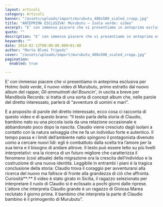 ```yaml
---
layout: articoli
category: Articoli
banner: "/assets/uploads/import/murubutu_480x500_scaled_cropp.jpg"
title: "ANTEPRIMA ESCLUSIVA! Murubutu – Isola verde: video"
excerpt: "E’ con immenso piacere che vi presentiamo in anteprima esclusiva per Hotmc Isola verde, il nuovo video di Murubutu, primo estratto dal nuovo album del rapper, Gli ammutinati del Bouncin’, in uscita a breve per Mandibola Records: si tratta di una sorta di concept album che, nelle parole del diretto interessato, parlerà di “avventure di uomini [&hellip"
quote: ""
description: "E’ con immenso piacere che vi presentiamo in anteprima esclusiva per Hotmc Isola verde, il nuovo video di Murubutu, primo estratto dal nuovo album del rapper, Gli ammutinati del Bouncin’, in uscita a breve per Mandibola Records: si tratta di una sorta di concept album che, nelle parole del diretto interessato, parlerà di “avventure di uomini [&hellip"
keywords: ""
date: 2014-02-12T00:00:00.000+01:00
author: "Marta Blumi Tripodi"
cover: "/assets/uploads/import/murubutu_480x500_scaled_cropp.jpg"
pagination:
  enabled: true

---
```


[](https://hotmc.com/forza-nuova-bologna-accusa-il-rappercantastorie-murubutu/murubutu%5F480x500%5Fscaled%5Fcropp/)

E’ con immenso piacere che vi presentiamo in anteprima esclusiva per Hotmc _Isola verde_, il nuovo video di Murubutu, primo estratto dal nuovo album del rapper, _Gli ammutinati del Bouncin’_, in uscita a breve per Mandibola Records: si tratta di una sorta di concept album che, nelle parole del diretto interessato, parlerà di “avventure di uomini e mari”.

E a proposito di parole del diretto interessato, ecco cosa ci racconta di questo video e di questo brano: “Il testo parla della storia di Claudio, bambino nato su una piccola isola da una relazione occasionale e abbandonato poco dopo la nascita. Claudio viene cresciuto dagli isolani a contatto con la natura selvaggia che ne fa un individuo forte e autentico. Il tempo passa e i limiti dell’ambiente natio spingono il protagonista divenuto uomo a cercare nuovi lidi: egli è combattuto dalla scelta tra l’amore per la sua terra e il bisogno di andare altrove. Il testo può essere letto su più livelli interpretativi: ora la ricerca di un futuro migliore che caratterizza il fenomeno (così attuale) della migrazione ora la crescita dell’individuo e la costruzione di una nuova identità. Leggibile in entrambi i piani è la tragica conclusione della storia: Claudio trova il coraggio per avventurarsi alla ricerca del nuovo ma fallisce di fronte alla grandezza di ciò che affronta. Curiosità**:** Il video è stato girato in Sicilia, il ragazzo selezionato per interpretare il ruolo di Claudio si è eclissato a pochi giorni dalle riprese. L’attore che interpreta Claudio grande è un ragazzo di Gioiosa Marea reclutato il giorno prima. Il bambino che interpreta la parte di Claudio bambino è il primogenito di Murubutu”.